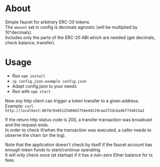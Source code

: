 # About

Simple faucet for arbitrary ERC-20 tokens.  
The `amount` set in config is decimals agnostic (will be multiplied by 10^decimals).    
Includes only the parts of the ERC-20 ABI which are needed (get decimals, check balance, transfer).  

# Usage

* Run `npm install`
* `cp config.json.example config.json`
* Adapt config.json to your needs
* Run with `npm start`

Now any http client can trigger a token transfer to a given address.  
Example: `curl http://localhost:8678/0x05125d60d2754e4d219cae2f2dcba46f73d415a2`  

If the return http status code is 200, a transfer transaction was broadcast and the request ends.  
In order to check if/when the transaction was executed, a caller needs to observe the chain (or the log). 

Note that the application doesn't check by itself if the faucet account has enough token funds to start/continue operating.  
It will only check once (at startup) if it has a non-zero Ether balance for tx fees.

